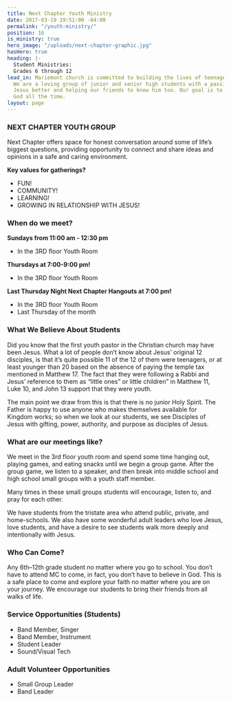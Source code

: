 ```yaml
---
title: Next Chapter Youth Ministry
date: 2017-03-19 19:51:00 -04:00
permalink: "/youth-ministry/"
position: 16
is_ministry: true
hero_image: "/uploads/next-chapter-graphic.jpg"
hasHero: true
heading: |-
  Student Ministries:
  Grades 6 through 12
lead_in: Mariemont church is committed to building the lives of teenagers in Cincinnati.
  We are a loving group of junior and senior high students with a passion for knowing
  Jesus better and helping our friends to know him too. Our goal is to love and serve
  God all the time.
layout: page
---
```


### NEXT CHAPTER YOUTH GROUP
Next Chapter offers space for honest conversation around some of life’s biggest questions, providing opportunity to connect and share ideas and opinions in a safe and caring environment.

**Key values for gatherings?**
* FUN!
* COMMUNITY!
* LEARNING!
* GROWING IN RELATIONSHIP WITH JESUS!

### When do we meet?


**Sundays from 11:00 am - 12:30 pm**
* In the 3RD floor Youth Room



**Thursdays at 7:00-9:00 pm!**
* In the 3RD floor Youth Room



**Last Thursday Night Next Chapter Hangouts at 7:00 pm!**
* In the 3RD floor Youth Room
* Last Thursday of the month


### What We Believe About Students

Did you know that the first youth pastor in the Christian church may have been Jesus. What a lot of people don’t know about Jesus’ original 12 disciples, is that it’s quite possible 11 of the 12 of them were teenagers, or at least younger than 20 based on the absence of paying the temple tax mentioned in Matthew 17. The fact that they were following a Rabbi and Jesus’ reference to them as “little ones” or little children” in Matthew 11, Luke 10, and John 13 support that they were youth.

The main point we draw from this is that there is no junior Holy Spirit. The Father is happy to use anyone who makes themselves available for Kingdom works; so when we look at our students, we see Disciples of Jesus with gifting, power, authority, and purpose as disciples of Jesus.

### **What are our meetings like?**

We meet in the 3rd floor youth room and spend some time hanging out, playing games, and eating snacks until we begin a group game.  After the group game, we listen to a speaker, and then break into middle school and high school small groups with a youth staff member. 

Many times in these small groups students will encourage, listen to, and pray for each other.
 
We have students from the tristate area who attend public, private, and home-schools. We also have some wonderful adult leaders who love Jesus, love students, and have a desire to see students walk more deeply and intentionally with Jesus.

### **Who Can Come?**

Any 6th–12th grade student no matter where you go to school. You don’t have to attend MC to come, in fact, you don’t have to believe in God. This is a safe place to come and explore your faith no matter where you are on your journey. We encourage our students to bring their friends from all walks of life.

### **Service Opportunities (Students)**

* Band Member, Singer
* Band Member, Instrument
* Student Leader
* Sound/Visual Tech

### **Adult Volunteer Opportunities**
* Small Group Leader
* Band Leader
